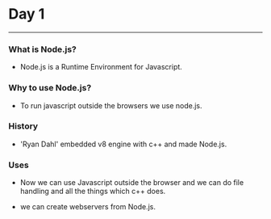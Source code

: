 # Day 1 
-------

### What is Node.js?
* Node.js is a Runtime Environment for Javascript.

### Why to use Node.js?
* To run javascript outside the browsers we use node.js.

### History
* 'Ryan Dahl' embedded v8 engine with c++ and made Node.js. 

### Uses

* Now we can use Javascript outside the browser and we can do file handling and all the things which c++ does.

* we can create webservers from Node.js.
